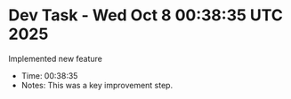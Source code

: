 # Dev Task - Wed Oct  8 00:38:35 UTC 2025
Implemented new feature
- Time: 00:38:35
- Notes: This was a key improvement step.
